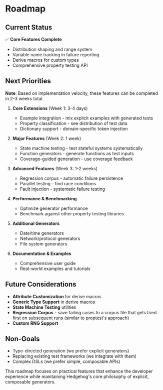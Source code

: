 # Roadmap

## Current Status

✅ **Core Features Complete**
- Distribution shaping and range system
- Variable name tracking in failure reporting  
- Derive macros for custom types
- Comprehensive property testing API

## Next Priorities

**Note**: Based on implementation velocity, these features can be completed in 2-3 weeks total.

1. **Core Extensions** (Week 1: 3-4 days)
   - Example integration - mix explicit examples with generated tests
   - Property classification - see distribution of test data
   - Dictionary support - domain-specific token injection

2. **Major Features** (Week 2: 1 week)
   - State machine testing - test stateful systems systematically
   - Function generators - generate functions as test inputs
   - Coverage-guided generation - use coverage feedback

3. **Advanced Features** (Week 3: 1-2 weeks)
   - Regression corpus - automatic failure persistence
   - Parallel testing - find race conditions
   - Fault injection - systematic failure testing

4. **Performance & Benchmarking**
   - Optimize generator performance
   - Benchmark against other property testing libraries

5. **Additional Generators**
   - Date/time generators
   - Network/protocol generators
   - File system generators

6. **Documentation & Examples**
   - Comprehensive user guide
   - Real-world examples and tutorials

## Future Considerations

- **Attribute Customization** for derive macros
- **Generic Type Support** in derive macros
- **State Machine Testing** utilities
- **Regression Corpus** - save failing cases to a corpus file that gets tried first on subsequent runs (similar to proptest's approach)
- **Custom RNG Support**

## Non-Goals

- Type-directed generation (we prefer explicit generators)
- Replacing existing test frameworks (we integrate with them)
- Complex DSLs (we prefer simple, composable APIs)

This roadmap focuses on practical features that enhance the developer experience while maintaining Hedgehog's core philosophy of explicit, composable generators.